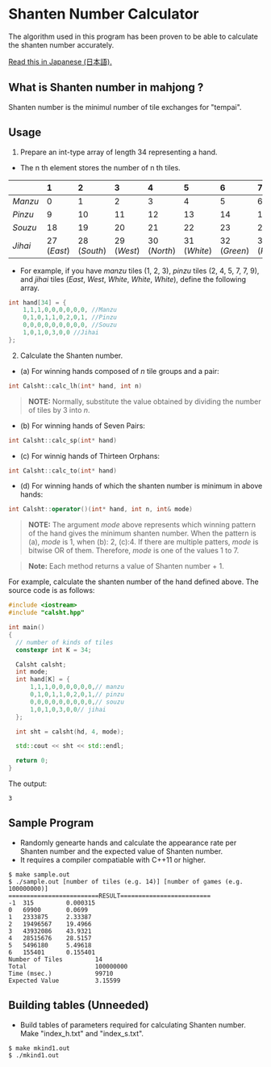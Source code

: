 # Shanten Number Calculator
The algorithm used in this program has been proven to be able to calculate the shanten number accurately.

[Read this in Japanese (日本語).](README.ja.md)

## What is Shanten number in mahjong ?
Shanten number is the minimul number of tile exchanges for "tempai".

## Usage
1. Prepare an int-type array of length 34 representing a hand.
- The n th element stores the number of n th tiles.

||1|2|3|4|5|6|7|8|9|
|:--|:--|:--|:--|:--|:--|:--|:--|:--|:--|
|*Manzu*|0|1|2|3|4|5|6|7|8|
|*Pinzu*|9|10|11|12|13|14|15|16|17|
|*Souzu*|18|19|20|21|22|23|24|25|26|
|*Jihai*|27 (*East*)|28 (*South*)|29 (*West*)|30 (*North*)|31 (*White*)|32 (*Green*)|33 (*Red*)|||

- For example, if you have *manzu* tiles (1, 2, 3), *pinzu* tiles (2, 4, 5, 7, 7, 9), and *jihai* tiles (*East*, *West*, *White*, *White*, *White*), define the following array.

```cpp
int hand[34] = {
    1,1,1,0,0,0,0,0,0, //Manzu
    0,1,0,1,1,0,2,0,1, //Pinzu
    0,0,0,0,0,0,0,0,0, //Souzu
    1,0,1,0,3,0,0 //Jihai
};
```

2. Calculate the Shanten number.
- (a) For winning hands composed of _n_ tile groups and a pair:
    
```cpp
int Calsht::calc_lh(int* hand, int n)
```

> **NOTE:** Normally, substitute the value obtained by dividing the number of tiles by 3 into _n_.

- (b) For winning hands of Seven Pairs:
```cpp
int Calsht::calc_sp(int* hand)
```
- (c) For winnig hands of Thirteen Orphans:
```cpp
int Calsht::calc_to(int* hand)
```
- (d) For winning hands of which the shanten number is minimum in above hands:
```cpp
int Calsht::operator()(int* hand, int n, int& mode)
```
> **NOTE:** The argument *mode* above represents which winning pattern of the hand gives the minimum shanten number. When the pattern is (a), *mode* is 1, when (b): 2, (c):4. If there are multiple patters, *mode* is bitwise OR of them. Therefore, *mode* is one of the values 1 to 7.

> **Note:** Each method returns a value of Shanten number + 1.

For example, calculate the shanten number of the hand defined above. The source code is as follows:

```cpp
#include <iostream>
#include "calsht.hpp"

int main()
{
  // number of kinds of tiles
  constexpr int K = 34;

  Calsht calsht;
  int mode;
  int hand[K] = {
      1,1,1,0,0,0,0,0,0,// manzu
      0,1,0,1,1,0,2,0,1,// pinzu
      0,0,0,0,0,0,0,0,0,// souzu
      1,0,1,0,3,0,0// jihai
  };

  int sht = calsht(hd, 4, mode);

  std::cout << sht << std::endl;

  return 0;
}
```
The output:
```
3
```

## Sample Program
- Randomly genearte hands and calculate the appearance rate per Shanten number and the expected value of Shanten number.
- It requires a compiler compatiable with C++11 or higher. 

```
$ make sample.out
$ ./sample.out [number of tiles (e.g. 14)] [number of games (e.g. 100000000)]
=========================RESULT=========================
-1  315         0.000315
0   69900       0.0699
1   2333875     2.33387
2   19496567    19.4966
3   43932086    43.9321
4   28515676    28.5157
5   5496180     5.49618
6   155401      0.155401
Number of Tiles         14
Total                   100000000
Time (msec.)            99710
Expected Value          3.15599
```

## Building tables (Unneeded)
- Build tables of parameters required for calculating Shanten number. Make "index_h.txt" and "index_s.txt". 

```
$ make mkind1.out
$ ./mkind1.out
```
